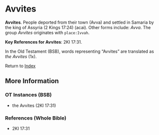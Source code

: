 # Avvites
**Avvites**. 
People deported from their town (Avva) and settled in Samaria by the king of Assyria (2 Kings 17:24) (acai). 
Other forms include: 
*Avva*. 
The group _Avvites_ originates with `place:Ivvah`. 


**Key References for Avvites**: 
2KI 17:31. 


In the Old Testament (BSB), words representing “Avvites” are translated as 
*the Avvites* (1x). 




Return to [Index](00-Index.md)

## More Information

### OT Instances (BSB)

* the Avvites (2KI 17:31)



### References (Whole Bible)

* 2KI 17:31



